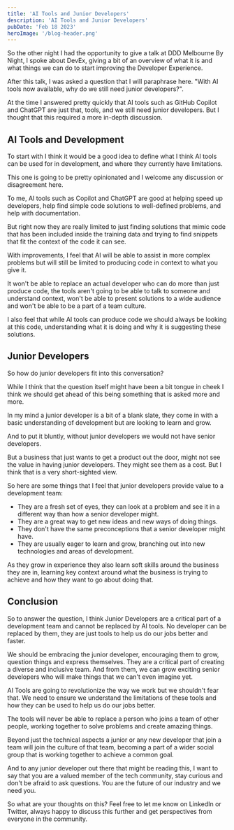 ```yaml
---
title: 'AI Tools and Junior Developers'
description: 'AI Tools and Junior Developers'
pubDate: 'Feb 18 2023'
heroImage: '/blog-header.png'
---
```


So the other night I had the opportunity to give a talk at DDD Melbourne By Night, I spoke about DevEx, giving a bit of an overview of what it is and what things we can do to start improving the Developer Experience.

After this talk, I was asked a question that I will paraphrase here. "With AI tools now available, why do we still need junior developers?".

At the time I answered pretty quickly that AI tools such as GitHub Copilot and ChatGPT are just that, tools, and we still need junior developers. But I thought that this required a more in-depth discussion.

## AI Tools and Development

To start with I think it would be a good idea to define what I think AI tools can be used for in development, and where they currently have limitations.

This one is going to be pretty opinionated and I welcome any discussion or disagreement here.

To me, AI tools such as Copilot and ChatGPT are good at helping speed up developers, help find simple code solutions to well-defined problems, and help with documentation.

But right now they are really limited to just finding solutions that mimic code that has been included inside the training data and trying to find snippets that fit the context of the code it can see.

With improvements, I feel that AI will be able to assist in more complex problems but will still be limited to producing code in context to what you give it.

It won't be able to replace an actual developer who can do more than just produce code, the tools aren't going to be able to talk to someone and understand context, won't be able to present solutions to a wide audience and won't be able to be a part of a team culture.

I also feel that while AI tools can produce code we should always be looking at this code, understanding what it is doing and why it is suggesting these solutions.

## Junior Developers

So how do junior developers fit into this conversation?

While I think that the question itself might have been a bit tongue in cheek I think we should get ahead of this being something that is asked more and more.

In my mind a junior developer is a bit of a blank slate, they come in with a basic understanding of development but are looking to learn and grow.

And to put it bluntly, without junior developers we would not have senior developers.

But a business that just wants to get a product out the door, might not see the value in having junior developers. They might see them as a cost. But I think that is a very short-sighted view.

So here are some things that I feel that junior developers provide value to a development team:

* They are a fresh set of eyes, they can look at a problem and see it in a different way than how a senior developer might.
* They are a great way to get new ideas and new ways of doing things.
* They don't have the same preconceptions that a senior developer might have.
* They are usually eager to learn and grow, branching out into new technologies and areas of development.

As they grow in experience they also learn soft skills around the business they are in, learning key context around what the business is trying to achieve and how they want to go about doing that.

## Conclusion

So to answer the question, I think Junior Developers are a critical part of a development team and cannot be replaced by AI tools. No developer can be replaced by them, they are just tools to help us do our jobs better and faster.

We should be embracing the junior developer, encouraging them to grow, question things and express themselves. They are a critical part of creating a diverse and inclusive team. And from them, we can grow exciting senior developers who will make things that we can't even imagine yet.

AI Tools are going to revolutionize the way we work but we shouldn't fear that. We need to ensure we understand the limitations of these tools and how they can be used to help us do our jobs better.

The tools will never be able to replace a person who joins a team of other people, working together to solve problems and create amazing things.

Beyond just the technical aspects a junior or any new developer that join a team will join the culture of that team, becoming a part of a wider social group that is working together to achieve a common goal.

And to any junior developer out there that might be reading this, I want to say that you are a valued member of the tech community, stay curious and don't be afraid to ask questions. You are the future of our industry and we need you.

So what are your thoughts on this? Feel free to let me know on LinkedIn or Twitter, always happy to discuss this further and get perspectives from everyone in the community.
